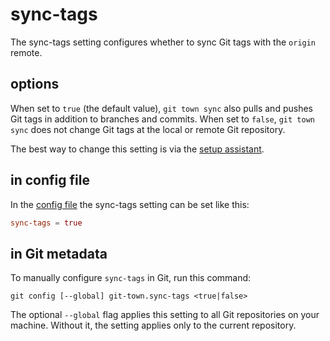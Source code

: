 # sync-tags

The sync-tags setting configures whether to sync Git tags with the `origin`
remote.

## options

When set to `true` (the default value), `git town sync` also pulls and pushes Git
tags in addition to branches and commits. When set to `false`, `git town sync` does
not change Git tags at the local or remote Git repository.

The best way to change this setting is via the
[setup assistant](../configuration.md).

## in config file

In the [config file](../configuration-file.md) the sync-tags setting can be set
like this:

```toml
sync-tags = true
```

## in Git metadata

To manually configure `sync-tags` in Git, run this command:

```
git config [--global] git-town.sync-tags <true|false>
```

The optional `--global` flag applies this setting to all Git repositories on
your machine. Without it, the setting applies only to the current repository.
